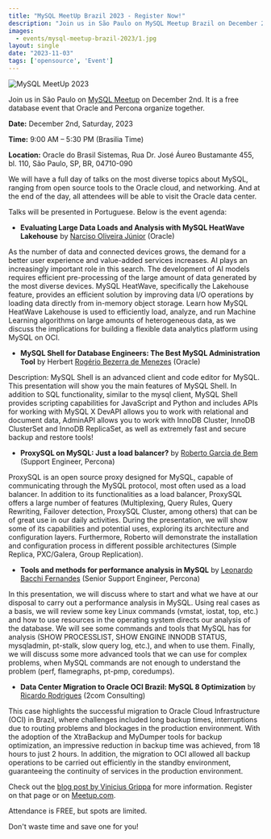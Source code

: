```yaml
---
title: "MySQL MeetUp Brazil 2023 - Register Now!"
description: "Join us in São Paulo on MySQL Meetup Brazil on December 2nd. It is a free database event that Oracle and Percona organize together."
images:
  - events/mysql-meetup-brazil-2023/1.jpg
layout: single
date: "2023-11-03"
tags: ['opensource', 'Event']
---
```


![MySQL MeetUp 2023](/events/mysql-meetup-brazil-2023/1.jpg)

Join us in São Paulo on [MySQL Meetup](https://anotherboringtechblog.com/2023/10/mysql-meetup-brazil-informacoes-do-evento-e-agenda/) on December 2nd. It is a free database event that Oracle and Percona organize together. 

**Date:** December 2nd, Saturday, 2023

**Time:** 9:00 AM – 5:30 PM (Brasilia Time)

**Location:** Oracle do Brasil Sistemas, Rua Dr. José Áureo Bustamante 455, bl. 110, São Paulo, SP, BR, 04710-090

We will have a full day of talks on the most diverse topics about MySQL, ranging from open source tools to the Oracle cloud, and networking. And at the end of the day, all attendees will be able to visit the Oracle data center.

Talks will be presented in Portuguese. Below is the event agenda:

* **Evaluating Large Data Loads and Analysis with MySQL HeatWave Lakehouse** by [Narciso Oliveira Júnior](https://www.linkedin.com/in/narcisooliveira/) (Oracle)

As the number of data and connected devices grows, the demand for a better user experience and value-added services increases. AI plays an increasingly important role in this search. The development of AI models requires efficient pre-processing of the large amount of data generated by the most diverse devices. MySQL HeatWave, specifically the Lakehouse feature, provides an efficient solution by improving data I/O operations by loading data directly from in-memory object storage. Learn how MySQL HeatWave Lakehouse is used to efficiently load, analyze, and run Machine Learning algorithms on large amounts of heterogeneous data, as we discuss the implications for building a flexible data analytics platform using MySQL on OCI.

* **MySQL Shell for Database Engineers: The Best MySQL Administration Tool** by Herbert [Rogério Bezerra de Menezes](https://www.linkedin.com/in/herbertrbmenezes/) (Oracle)

Description: MySQL Shell is an advanced client and code editor for MySQL. This presentation will show you the main features of MySQL Shell. In addition to SQL functionality, similar to the mysql client, MySQL Shell provides scripting capabilities for JavaScript and Python and includes APIs for working with MySQL X DevAPI allows you to work with relational and document data, AdminAPI allows you to work with InnoDB Cluster, InnoDB ClusterSet and InnoDB ReplicaSet, as well as extremely fast and secure backup and restore tools!

* **ProxySQL on MySQL: Just a load balancer?** by [Roberto Garcia de Bem](https://www.linkedin.com/in/roberto-de-bem/) (Support Engineer, Percona)

ProxySQL is an open source proxy designed for MySQL, capable of communicating through the MySQL protocol, most often used as a load balancer. In addition to its functionalities as a load balancer, ProxySQL offers a large number of features (Multiplexing, Query Rules, Query Rewriting, Failover detection, ProxySQL Cluster, among others) that can be of great use in our daily activities. During the presentation, we will show some of its capabilities and potential uses, exploring its architecture and configuration layers. Furthermore, Roberto will demonstrate the installation and configuration process in different possible architectures (Simple Replica, PXC/Galera, Group Replication).

* **Tools and methods for performance analysis in MySQL** by [Leonardo Bacchi Fernandes](https://www.linkedin.com/in/leonardo-bacchi-fernandes-3221b7141/) (Senior Support Engineer, Percona)

In this presentation, we will discuss where to start and what we have at our disposal to carry out a performance analysis in MySQL. Using real cases as a basis, we will review some key Linux commands (vmstat, iostat, top, etc.) and how to use resources in the operating system directs our analysis of the database. We will see some commands and tools that MySQL has for analysis (SHOW PROCESSLIST, SHOW ENGINE INNODB STATUS, mysqladmin, pt-stalk, slow query log, etc.), and when to use them. Finally, we will discuss some more advanced tools that we can use for complex problems, when MySQL commands are not enough to understand the problem (perf, flamegraphs, pt-pmp, coredumps).

* **Data Center Migration to Oracle OCI Brazil: MySQL 8 Optimization** by [Ricardo Rodrigues](https://www.linkedin.com/in/ricardo-rodrigues-45386525/) (2com Consulting)

This case highlights the successful migration to Oracle Cloud Infrastructure (OCI) in Brazil, where challenges included long backup times, interruptions due to routing problems and blockages in the production environment. With the adoption of the XtraBackup and MyDumper tools for backup optimization, an impressive reduction in backup time was achieved, from 18 hours to just 2 hours. In addition, the migration to OCI allowed all backup operations to be carried out efficiently in the standby environment, guaranteeing the continuity of services in the production environment.

Check out the [blog post by Vinicius Grippa](https://anotherboringtechblog.com/2023/10/mysql-meetup-brazil-informacoes-do-evento-e-agenda/) for more information. Register on that page or on [Meetup.com](https://www.meetup.com/sao-paulo-technology-meetup-group/events/297050930/). 

Attendance is FREE, but spots are limited. 

Don't waste time and save one for you! 




